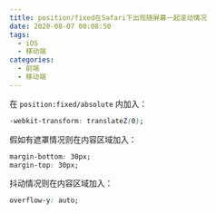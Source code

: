 ```yaml
---
title: position/fixed在Safari下出现随屏幕一起滚动情况
date: 2020-08-07 00:08:50
tags:
  - iOS
  - 移动端
categories:
  - 前端
  - 移动端
---
```


在 `position:fixed/absolute` 内加入：

```css
-webkit-transform: translateZ(0);
```

假如有遮罩情况则在内容区域加入：

```css
margin-bottom: 30px;
margin-top: 30px;
```

抖动情况则在内容区域加入：

```css
overflow-y: auto;
```
